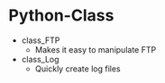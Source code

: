 # Python-Class
* class_FTP
  - Makes it easy to manipulate FTP
* class_Log
  - Quickly create log files
